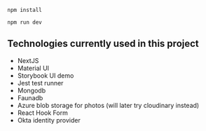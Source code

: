```
npm install

npm run dev
```
## Technologies currently used in this project
- NextJS
- Material UI
- Storybook UI demo
- Jest test runner
- Mongodb
- Faunadb
- Azure blob storage for photos (will later try cloudinary instead)
- React Hook Form
- Okta identity provider